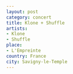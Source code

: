 ```yaml
---
layout: post
category: concert
title: Klone + Shuffle
artists: 
- Klone
- Shuffle
place: 
- L'Empreinte
country: France
city: Savigny-le-Temple
---
```


